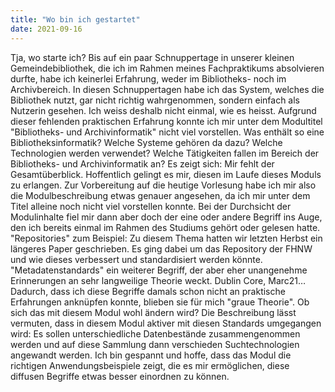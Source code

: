 ```yaml
---
title: "Wo bin ich gestartet"
date: 2021-09-16
---
```


Tja, wo starte ich? 
Bis auf ein paar Schnuppertage in unserer kleinen Gemeindebibliothek, die ich im Rahmen meines Fachpraktikums absolvieren durfte, habe ich keinerlei Erfahrung, weder im Bibliotheks- noch im Archivbereich. In diesen Schnuppertagen habe ich das System, welches die Bibliothek nutzt, gar nicht richtig wahrgenommen, sondern einfach als Nutzerin gesehen. Ich weiss deshalb nicht einmal, wie es heisst. Aufgrund dieser fehlenden praktischen Erfahrung konnte ich mir unter dem Modultitel "Bibliotheks- und Archivinformatik" nicht viel vorstellen. Was enthält so eine Bibliotheksinformatik? Welche Systeme gehören da dazu? Welche Technologien werden verwendet? Welche Tätigkeiten fallen im Bereich der Bibliotheks- und Archivinformatik an? Es zeigt sich: Mir fehlt der Gesamtüberblick. Hoffentlich gelingt es mir, diesen im Laufe dieses Moduls zu erlangen. 
Zur Vorbereitung auf die heutige Vorlesung habe ich mir also die Modulbeschreibung etwas genauer angesehen, da ich mir unter dem Titel alleine noch nicht viel vorstellen konnte. Bei der Durchsicht der Modulinhalte fiel mir dann aber doch der eine oder andere Begriff ins Auge, den ich bereits einmal im Rahmen des Studiums gehört oder gelesen hatte.
"Repositories" zum Beispiel: Zu diesem Thema hatten wir letzten Herbst ein längeres Paper geschrieben. Es ging dabei um das Repository der FHNW und wie dieses verbessert und standardisiert werden könnte. 
"Metadatenstandards" ein weiterer Begriff, der aber eher unangenehme Erinnerungen an sehr langweilige Theorie weckt. Dublin Core, Marc21… Dadurch, dass ich diese Begriffe damals schon nicht an praktische Erfahrungen anknüpfen konnte, blieben sie für mich "graue Theorie". Ob sich das mit diesem Modul wohl ändern wird? Die Beschreibung lässt vermuten, dass in diesem Modul aktiver mit diesen Standards umgegangen wird: Es sollen unterschiedliche Datenbestände zusammengenommen werden und auf diese Sammlung dann verschieden Suchtechnologien angewandt werden. Ich bin gespannt und hoffe, dass das Modul die richtigen Anwendungsbeispiele zeigt, die es mir ermöglichen, diese diffusen Begriffe etwas besser einordnen zu können.
